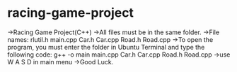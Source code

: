# racing-game-project
->Racing Game Project(C++)
->All files must be in the same folder.
->File names:
  rlutil.h
  main.cpp
  Car.h
  Car.cpp
  Road.h
  Road.cpp
->To open the program, you must enter the folder in Ubuntu Terminal and type the following code:
g++ -o main main.cpp Car.h Car.cpp Road.h Road.cpp
->use W A S D in main menu
->Good Luck.
